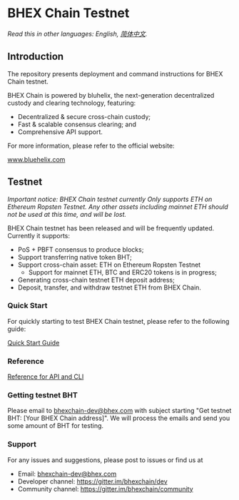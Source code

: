 # BHEX Chain Testnet

*Read this in other languages: English, [简体中文](README.zh-CN.md).*

## Introduction

The repository presents deployment and command instructions for BHEX Chain testnet.

BHEX Chain is powered by bluhelix, the next-generation decentralized custody and clearing technology, featuring:
- Decentralized & secure cross-chain custody;
- Fast & scalable consensus clearing; and
- Comprehensive API support.

For more information, please refer to the official website: 

www.bluehelix.com

## Testnet

*Important notice: BHEX Chain testnet currently Only supports ETH on Ethereum Ropsten Testnet. Any other assets including mainnet ETH should not be used at this time, and will be lost.*

BHEX Chain testnet has been released and will be frequently updated. Currently it supports:
- PoS + PBFT consensus to produce blocks;
- Support transferring native token BHT;
- Support cross-chain asset: ETH on Ethereum Ropsten Testnet
  - Support for mainnet ETH, BTC and ERC20 tokens is in progress;
- Generating cross-chain testnet ETH deposit address;
- Deposit, transfer, and withdraw testnet ETH from BHEX Chain.

### Quick Start

For quickly starting to test BHEX Chain testnet, please refer to the following guide:

[Quick Start Guide](docs/intro.md)

### Reference

[Reference for API and CLI](docs/reference.md)

### Getting testnet BHT

Please email to bhexchain-dev@bhex.com with subject starting "Get testnet BHT: [Your BHEX Chain address]". We will process the emails and send you some amount of BHT for testing.

### Support

For any issues and suggestions, please post to issues or find us at
- Email: bhexchain-dev@bhex.com
- Developer channel: https://gitter.im/bhexchain/dev
- Community channel: https://gitter.im/bhexchain/community
